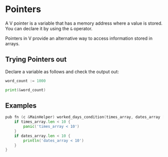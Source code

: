 # Pointers

A V pointer is a variable that has a memory address where a value is stored. You can declare it by using the `&` operator.

Pointers in V provide an alternative way to access information stored in arrays.

## Trying Pointers out

Declare a variable as follows and check the output out:

```go
word_count := 1000

print(&word_count)
```

## Examples

```go
pub fn (c &MainHelper) worked_days_condition(times_array, dates_array []integer) {
    if times_array.len < 10 {
        panic('times_array < 10')
    }
    if dates_array.len < 10 {
        println('dates_array < 10')
    }
}
```
